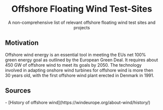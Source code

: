 <h1 align='center'> Offshore Floating Wind Test-Sites </h1>

<p align='center'> A non-comprehensive list of relevant offshore floating wind test sites and projects</p>

<h2> Motivation </h2>

<p> Offshore wind energy is an essential tool in meeting the EUs net 100% green energy goal as outlined by the European Green Deal. It requires about 450 GW of offshore wind to meet its goals by 2050. The technology involved in adapting onshore wind turbines for offshore wind is more then 30 years old, with the first offshore wind plant erected in Denmark in 1991. 


<h2>Sources </h2>
- [History of offshore wind](https://windeurope.org/about-wind/history/)
